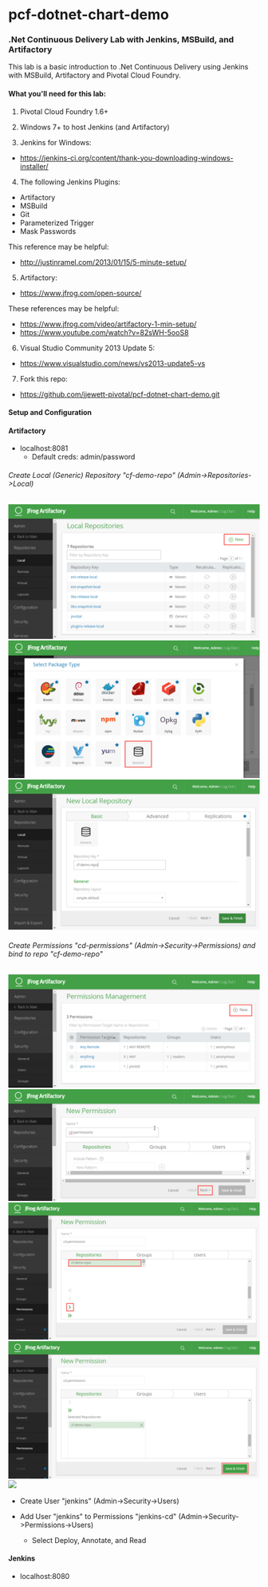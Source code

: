 # pcf-dotnet-chart-demo
### .Net Continuous Delivery Lab with Jenkins, MSBuild, and Artifactory

This lab is a basic introduction to .Net Continuous Delivery using Jenkins with MSBuild, Artifactory and Pivotal Cloud Foundry.

#### What you'll need for this lab:

1) Pivotal Cloud Foundry 1.6+

2) Windows 7+ to host Jenkins (and Artifactory)

3) Jenkins for Windows: 
- https://jenkins-ci.org/content/thank-you-downloading-windows-installer/

4) The following Jenkins Plugins:
- Artifactory
- MSBuild
- Git
- Parameterized Trigger
- Mask Passwords

This reference may be helpful: 
- http://justinramel.com/2013/01/15/5-minute-setup/

5) Artifactory:
- https://www.jfrog.com/open-source/

These references may be helpful:
- https://www.jfrog.com/video/artifactory-1-min-setup/
- https://www.youtube.com/watch?v=82sWH-5ooS8

6) Visual Studio Community 2013 Update 5:
- https://www.visualstudio.com/news/vs2013-update5-vs

7) Fork this repo:
- https://github.com/jjewett-pivotal/pcf-dotnet-chart-demo.git

#### Setup and Configuration
#### Artifactory
- localhost:8081
  * Default creds: admin/password
 
###### Create Local (Generic) Repository "cf-demo-repo" (Admin->Repositories->Local)

![](./screenshots/artifactory/Artifactory-Repo-1.png)
![](./screenshots/artifactory/Artifactory-Repo-2.png)
![](./screenshots/artifactory/Artifactory-Repo-3.png)

###### Create Permissions "cd-permissions" (Admin->Security->Permissions) and bind to repo "cf-demo-repo"

![](./screenshots/artifactory/Artifactory-Perms-1.png)
![](./screenshots/artifactory/Artifactory-Perms-2.png)
![](./screenshots/artifactory/Artifactory-Perms-3.png)
![](./screenshots/artifactory/Artifactory-Perms-4.png)
![](./screenshots/artifactory/Artifactory-Perms-5.png)

- Create User "jenkins" (Admin->Security->Users)

- Add User "jenkins" to Permissions "jenkins-cd" (Admin->Security->Permissions->Users) 
  * Select Deploy, Annotate, and Read

#### Jenkins
- localhost:8080







